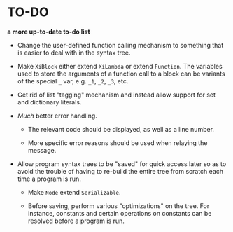 TO-DO
=====

**a more up-to-date to-do list**


- Change the user-defined function calling mechanism to something that is easier to deal with in the syntax tree.

- Make `XiBlock` either extend `XiLambda` or extend `Function`. The variables used to store the arguments of a function call to a block can be variants of the special `_` var, e.g. `_1`, `_2`, `_3`, etc.

- Get rid of list "tagging" mechanism and instead allow support for set and dictionary literals.

- *Much* better error handling.

    - The relevant code should be displayed, as well as a line number.
    
    - More specific error reasons should be used when relaying the message.

- Allow program syntax trees to be "saved" for quick access later so as to avoid the trouble of having to re-build the entire tree from scratch each time a program is run.

    - Make `Node` extend `Serializable`.

    - Before saving, perform various "optimizations" on the tree. For instance, constants and certain operations on constants can be resolved before a program is run.  